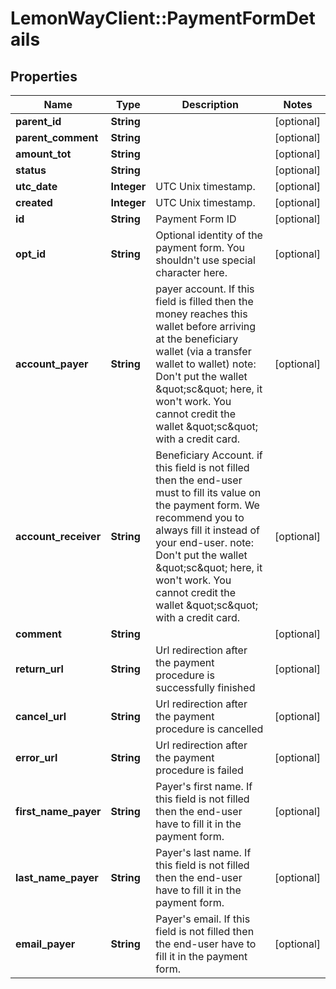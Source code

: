 # LemonWayClient::PaymentFormDetails

## Properties
Name | Type | Description | Notes
------------ | ------------- | ------------- | -------------
**parent_id** | **String** |  | [optional] 
**parent_comment** | **String** |  | [optional] 
**amount_tot** | **String** |  | [optional] 
**status** | **String** |  | [optional] 
**utc_date** | **Integer** | UTC Unix timestamp. | [optional] 
**created** | **Integer** | UTC Unix timestamp. | [optional] 
**id** | **String** | Payment Form ID | [optional] 
**opt_id** | **String** | Optional identity of the payment form. You shouldn&#39;t use special character here. | [optional] 
**account_payer** | **String** | payer account.  If this field is filled then the money reaches this wallet before arriving at the beneficiary wallet (via a transfer wallet to wallet)  note: Don&#39;t put the wallet \&quot;sc\&quot; here, it won&#39;t work. You cannot credit the wallet \&quot;sc\&quot; with a credit card. | [optional] 
**account_receiver** | **String** | Beneficiary Account.  if this field is not filled then the end-user must to fill its value on the payment form. We recommend you to always fill it instead of your end-user.  note: Don&#39;t put the wallet \&quot;sc\&quot; here, it won&#39;t work. You cannot credit the wallet \&quot;sc\&quot; with a credit card. | [optional] 
**comment** | **String** |  | [optional] 
**return_url** | **String** | Url redirection after the payment procedure is successfully finished | [optional] 
**cancel_url** | **String** | Url redirection after the payment procedure is cancelled | [optional] 
**error_url** | **String** | Url redirection after the payment procedure is failed | [optional] 
**first_name_payer** | **String** | Payer&#39;s first name.  If this field is not filled then the end-user have to fill it in the payment form. | [optional] 
**last_name_payer** | **String** | Payer&#39;s last name.  If this field is not filled then the end-user have to fill it in the payment form. | [optional] 
**email_payer** | **String** | Payer&#39;s email.  If this field is not filled then the end-user have to fill it in the payment form. | [optional] 


